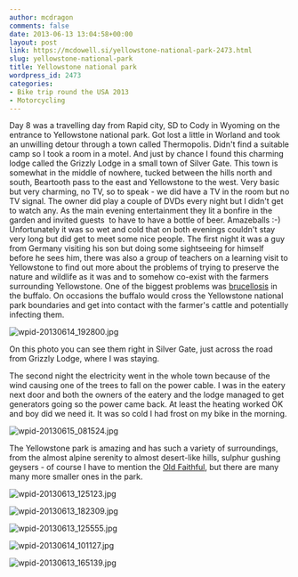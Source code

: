 ```yaml
---
author: mcdragon
comments: false
date: 2013-06-13 13:04:58+00:00
layout: post
link: https://mcdowell.si/yellowstone-national-park-2473.html
slug: yellowstone-national-park
title: Yellowstone national park
wordpress_id: 2473
categories:
- Bike trip round the USA 2013
- Motorcycling
---
```


Day 8 was a travelling day from Rapid city, SD to Cody in Wyoming on the entrance to Yellowstone national park.
Got lost a little in Worland and took an unwilling detour through a town called Thermopolis.
Didn't find a suitable camp so I took a room in a motel. And just by chance I found this charming lodge called the Grizzly Lodge in a small town of Silver Gate. This town is somewhat in the middle of nowhere, tucked between the hills north and south, Beartooth pass to the east and Yellowstone to the west. Very basic but very charming, no TV, so to speak - we did have a TV in the room but no TV signal. The owner did play a couple of DVDs every night but I didn't get to watch any. As the main evening entertainment they lit a bonfire in the garden and invited guests  to have to have a bottle of beer. Amazeballs :-) Unfortunately it was so wet and cold that on both evenings couldn't stay very long but did get to meet some nice people. The first night it was a guy from Germany visiting his son but doing some sightseeing for himself before he sees him, there was also a group of teachers on a learning visit to Yellowstone to find out more about the problems of trying to preserve the nature and wildlife as it was and to somehow co-exist with the farmers surrounding Yellowstone. One of the biggest problems was [brucellosis](http://en.wikipedia.org/wiki/Brucellosis) in the buffalo. On occasions the buffalo would cross the Yellowstone national park boundaries and get into contact with the farmer's cattle and potentially infecting them.

![wpid-20130614_192800.jpg](https://img.mcdowell.si/2013/06/wpid-20130614_192800-1.jpg)



On this photo you can see them right in Silver Gate, just across the road from Grizzly Lodge, where I was staying.

The second night the electricity went in the whole town because of the wind causing one of the trees to fall on the power cable. I was in the eatery next door and both the owners of the eatery and the lodge managed to get generators going so the power came back. At least the heating worked OK and boy did we need it. It was so cold I had frost on my bike in the morning.

![wpid-20130615_081524.jpg](https://img.mcdowell.si/2013/06/wpid-20130615_081524-1.jpg)



The Yellowstone park is amazing and has such a variety of surroundings, from the almost alpine serenity to almost desert-like hills, sulphur gushing geysers - of course I have to mention the [Old Faithful](http://en.wikipedia.org/wiki/Old_Faithful), but there are many many more smaller ones in the park.

![wpid-20130613_125123.jpg](https://img.mcdowell.si/2013/06/wpid-20130613_125123-1.jpg)

![wpid-20130613_182309.jpg](https://img.mcdowell.si/2013/06/wpid-20130613_182309-1.jpg)



![wpid-20130613_125555.jpg](https://img.mcdowell.si/2013/06/wpid-20130613_125555-1.jpg)

![wpid-20130614_101127.jpg](https://img.mcdowell.si/2013/06/wpid-20130614_101127-1.jpg)

![wpid-20130613_165139.jpg](https://img.mcdowell.si/2013/06/wpid-20130613_165139-1.jpg)
